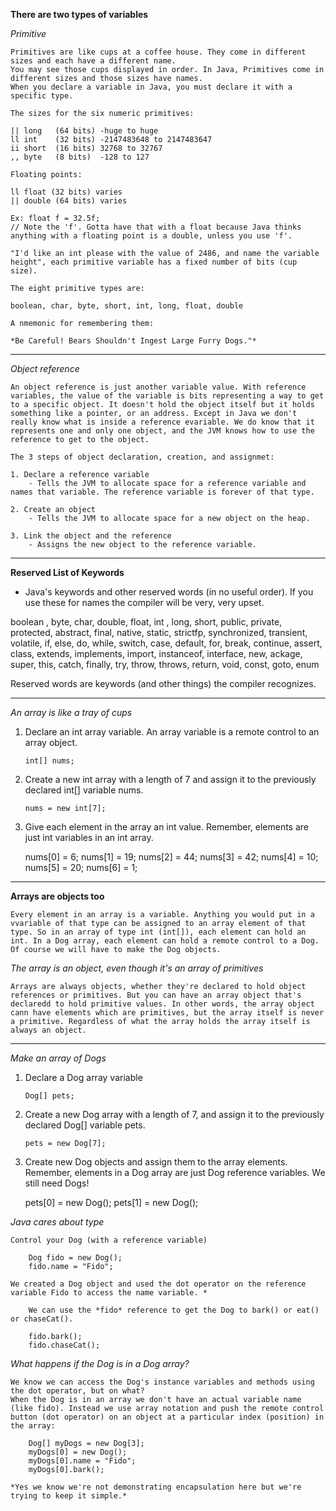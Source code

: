 **There are two types of variables**

*Primitive*

    Primitives are like cups at a coffee house. They come in different sizes and each have a different name.
    You may see those cups displayed in order. In Java, Primitives come in different sizes and those sizes have names.
    When you declare a variable in Java, you must declare it with a specific type. 
    
    The sizes for the six numeric primitives:

    || long   (64 bits) -huge to huge
    ll int    (32 bits) -2147483648 to 2147483647 
    ii short  (16 bits) 32768 to 32767
    ,, byte   (8 bits)  -128 to 127

    Floating points:

    ll float (32 bits) varies
    || double (64 bits) varies

    Ex: float f = 32.5f;
    // Note the 'f'. Gotta have that with a float because Java thinks anything with a floating point is a double, unless you use 'f'.

    "I'd like an int please with the value of 2486, and name the variable height", each primitive variable has a fixed number of bits (cup size).

    The eight primitive types are:
    
    boolean, char, byte, short, int, long, float, double

    A nmemonic for remembering them:

    *Be Careful! Bears Shouldn't Ingest Large Furry Dogs."*

__________________________________________


*Object reference*

    An object reference is just another variable value. With reference variables, the value of the variable is bits representing a way to get to a specific object. It doesn't hold the object itself but it holds something like a pointer, or an address. Except in Java we don't really know what is inside a reference evariable. We do know that it represents one and only one object, and the JVM knows how to use the reference to get to the object. 

    The 3 steps of object declaration, creation, and assignmet:

    1. Declare a reference variable
        - Tells the JVM to allocate space for a reference variable and names that variable. The reference variable is forever of that type. 

    2. Create an object
        - Tells the JVM to allocate space for a new object on the heap.

    3. Link the object and the reference
        - Assigns the new object to the reference variable.


__________________________________________

**Reserved List of Keywords**

- Java's keywords and other reserved words (in no useful order). If you use these for names the compiler will be very, very upset.

boolean , byte, char, double, float, int , long, short, public, private, protected, abstract, final, native, static, strictfp, synchronized, transient, volatile, if, else, do, while, switch, case, default, for, break, continue, assert, class, extends, implements, import, instanceof, interface, new, ackage, super, this, catch, finally, try, throw, throws, return, void, const, goto, enum

Reserved words are keywords (and other things) the compiler recognizes. 

__________________________________________

*An array is like a tray of cups*

1. Declare an int array variable. An array variable is a remote control to an array object.

    ``int[] nums;``

2. Create a new int array with a length of 7 and assign it to the previously declared int[] variable nums.

    ``nums = new int[7];``

3. Give each element in the array an int value. Remember, elements are just int variables in an int array.

      nums[0] = 6;
      nums[1] = 19;
      nums[2] = 44;
      nums[3] = 42;
      nums[4] = 10;
      nums[5] = 20;
      nums[6] = 1;

__________________________________________

**Arrays are objects too**

    Every element in an array is a variable. Anything you would put in a vvariable of that type can be assigned to an array element of that type. So in an array of type int (int[]), each element can hold an int. In a Dog array, each element can hold a remote control to a Dog. Of course we will have to make the Dog objects. 

*The array is an object, even though it's an array of primitives*

    Arrays are always objects, whether they're declared to hold object references or primitives. But you can have an array object that's declaredd to hold primitive values. In other words, the array object cann have elements which are primitives, but the array itself is never a primitive. Regardless of what the array holds the array itself is always an object. 

__________________________________________

*Make an array of Dogs*

1. Declare a Dog array variable

    ``Dog[] pets;``

2. Create a new Dog array with a length of 7, and assign it to the previously declared Dog[] variable pets.

    ``pets = new Dog[7];``

3. Create new Dog objects and assign them to the array elements. Remember, elements in a Dog array are just Dog reference variables. We still need Dogs!

    pets[0] = new Dog();
    pets[1] = new Dog();

*Java cares about type*

    Control your Dog (with a reference variable)

        Dog fido = new Dog();
        fido.name = "Fido";

    We created a Dog object and used the dot operator on the reference variable Fido to access the name variable. *

        We can use the *fido* reference to get the Dog to bark() or eat() or chaseCat().

        fido.bark();
        fido.chaseCat();

*What happens if the Dog is in a Dog array?*

    We know we can access the Dog's instance variables and methods using the dot operator, but on what?
    When the Dog is in an array we don't have an actual variable name (like fido). Instead we use array notation and push the remote control button (dot operator) on an object at a particular index (position) in the array:

        Dog[] myDogs = new Dog[3];
        myDogs[0] = new Dog();
        myDogs[0].name = "Fido";
        myDogs[0].bark();

    *Yes we know we're not demonstrating encapsulation here but we're trying to keep it simple.*
